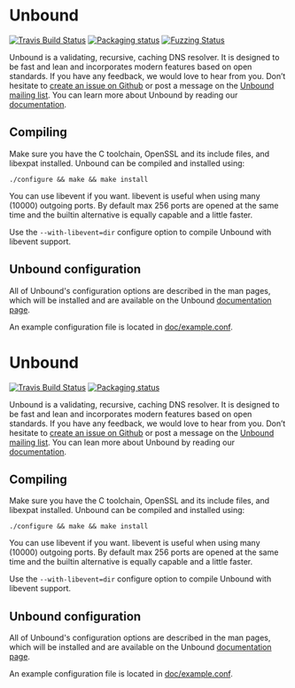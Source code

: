 # Unbound

[![Travis Build Status](https://travis-ci.org/NLnetLabs/unbound.svg?branch=master)](https://travis-ci.org/NLnetLabs/unbound)
[![Packaging status](https://repology.org/badge/tiny-repos/unbound.svg)](https://repology.org/project/unbound/versions)
[![Fuzzing Status](https://oss-fuzz-build-logs.storage.googleapis.com/badges/unbound.svg)](https://bugs.chromium.org/p/oss-fuzz/issues/list?sort=-opened&can=1&q=proj:unbound)

Unbound is a validating, recursive, caching DNS resolver. It is designed to be
fast and lean and incorporates modern features based on open standards. If you
have any feedback, we would love to hear from you. Don’t hesitate to
[create an issue on Github](https://github.com/NLnetLabs/unbound/issues/new)
or post a message on the [Unbound mailing list](https://lists.nlnetlabs.nl/mailman/listinfo/unbound-users).
You can learn more about Unbound by reading our
[documentation](https://nlnetlabs.nl/documentation/unbound/).

## Compiling

Make sure you have the C toolchain, OpenSSL and its include files, and libexpat
installed. Unbound can be compiled and installed using:

```
./configure && make && make install
```

You can use libevent if you want. libevent is useful when using many (10000)
outgoing ports. By default max 256 ports are opened at the same time and the
builtin alternative is equally capable and a little faster.

Use the `--with-libevent=dir` configure option to compile Unbound with libevent
support.

## Unbound configuration

All of Unbound's configuration options are described in the man pages, which
will be installed and are available on the Unbound
[documentation page](https://nlnetlabs.nl/documentation/unbound/).

An example configuration file is located in
[doc/example.conf](https://github.com/NLnetLabs/unbound/blob/master/doc/example.conf.in).
# Unbound

[![Travis Build Status](https://travis-ci.org/NLnetLabs/unbound.svg?branch=master)](https://travis-ci.org/NLnetLabs/unbound)
[![Packaging status](https://repology.org/badge/tiny-repos/unbound.svg)](https://repology.org/project/unbound/versions)

Unbound is a validating, recursive, caching DNS resolver. It is designed to be
fast and lean and incorporates modern features based on open standards. If you
have any feedback, we would love to hear from you. Don’t hesitate to
[create an issue on Github](https://github.com/NLnetLabs/unbound/issues/new)
or post a message on the [Unbound mailing list](https://nlnetlabs.nl/mailman/listinfo/unbound-users).
You can lean more about Unbound by reading our
[documentation](https://nlnetlabs.nl/documentation/unbound/).

## Compiling

Make sure you have the C toolchain, OpenSSL and its include files, and libexpat
installed. Unbound can be compiled and installed using:

```
./configure && make && make install
```

You can use libevent if you want. libevent is useful when using many (10000)
outgoing ports. By default max 256 ports are opened at the same time and the
builtin alternative is equally capable and a little faster.

Use the `--with-libevent=dir` configure option to compile Unbound with libevent
support.

## Unbound configuration

All of Unbound's configuration options are described in the man pages, which
will be installed and are available on the Unbound
[documentation page](https://nlnetlabs.nl/documentation/unbound/).

An example configuration file is located in
[doc/example.conf](https://github.com/NLnetLabs/unbound/blob/master/doc/example.conf.in).
